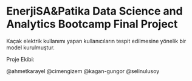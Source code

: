 # EnerjiSA&Patika Data Science and Analytics Bootcamp Final Project

Kaçak elektrik kullanımı yapan kullanıcıların tespit edilmesine yönelik bir model kurulmuştur.

Proje Ekibi: 

@ahmetkarayel
@cimengizem
@kagan-gungor
@selinulusoy

